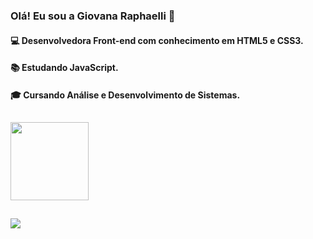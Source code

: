 ### Olá! Eu sou a Giovana Raphaelli 🖖


#### 💻 Desenvolvedora Front-end com conhecimento em HTML5 e CSS3.

#### 📚 Estudando JavaScript. 

#### 🎓 Cursando Análise e Desenvolvimento de Sistemas.



##

<div>
  <img height="125em" src="https://github-readme-stats.vercel.app/api/top-langs/?username=giovanaraphaelli&layout=compact&langs_count=7&theme=midnight-purple"/>
</div>

  ##

<div> 
  
  <a href="https://www.linkedin.com/in/giovanaraphaelli" target="_blank"><img src="https://img.shields.io/badge/-LinkedIn-%230077B5?style=for-the-badge&logo=linkedin&logoColor=white" target="_blank"></a> 
  
 
  

